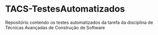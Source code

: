 # TACS-TestesAutomatizados
Repositório contendo os testes automatizados da tarefa da disciplina de Técnicas Avançadas de Construção de Software
